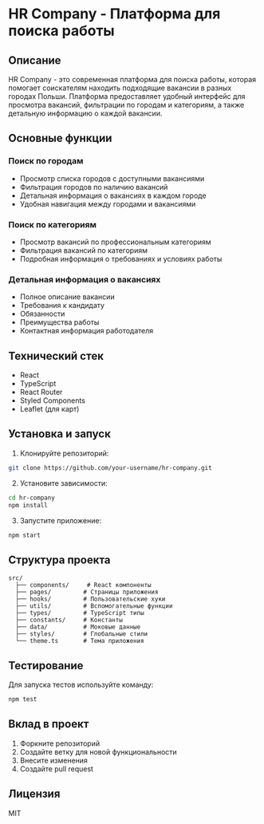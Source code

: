 # HR Company - Платформа для поиска работы

## Описание
HR Company - это современная платформа для поиска работы, которая помогает соискателям находить подходящие вакансии в разных городах Польши. Платформа предоставляет удобный интерфейс для просмотра вакансий, фильтрации по городам и категориям, а также детальную информацию о каждой вакансии.

## Основные функции

### Поиск по городам
- Просмотр списка городов с доступными вакансиями
- Фильтрация городов по наличию вакансий
- Детальная информация о вакансиях в каждом городе
- Удобная навигация между городами и вакансиями

### Поиск по категориям
- Просмотр вакансий по профессиональным категориям
- Фильтрация вакансий по категориям
- Подробная информация о требованиях и условиях работы

### Детальная информация о вакансиях
- Полное описание вакансии
- Требования к кандидату
- Обязанности
- Преимущества работы
- Контактная информация работодателя

## Технический стек
- React
- TypeScript
- React Router
- Styled Components
- Leaflet (для карт)

## Установка и запуск

1. Клонируйте репозиторий:
```bash
git clone https://github.com/your-username/hr-company.git
```

2. Установите зависимости:
```bash
cd hr-company
npm install
```

3. Запустите приложение:
```bash
npm start
```

## Структура проекта
```
src/
  ├── components/     # React компоненты
  ├── pages/         # Страницы приложения
  ├── hooks/         # Пользовательские хуки
  ├── utils/         # Вспомогательные функции
  ├── types/         # TypeScript типы
  ├── constants/     # Константы
  ├── data/          # Моковые данные
  ├── styles/        # Глобальные стили
  └── theme.ts       # Тема приложения
```

## Тестирование
Для запуска тестов используйте команду:
```bash
npm test
```

## Вклад в проект
1. Форкните репозиторий
2. Создайте ветку для новой функциональности
3. Внесите изменения
4. Создайте pull request

## Лицензия
MIT
